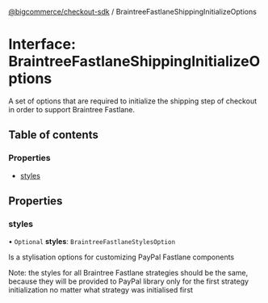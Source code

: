 [@bigcommerce/checkout-sdk](../README.md) / BraintreeFastlaneShippingInitializeOptions

# Interface: BraintreeFastlaneShippingInitializeOptions

A set of options that are required to initialize the shipping step of
checkout in order to support Braintree Fastlane.

## Table of contents

### Properties

- [styles](BraintreeFastlaneShippingInitializeOptions.md#styles)

## Properties

### styles

• `Optional` **styles**: `BraintreeFastlaneStylesOption`

Is a stylisation options for customizing PayPal Fastlane components

Note: the styles for all Braintree Fastlane strategies should be the same,
because they will be provided to PayPal library only for the first strategy initialization
no matter what strategy was initialised first
